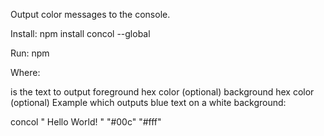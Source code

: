 Output color messages to the console.

Install: npm install concol --global

Run: npm <text> <fgHex> <bgHex>

Where:

<text> is the text to output
<fgHex> foreground hex color (optional)
<bgHex> background hex color (optional)
Example which outputs blue text on a white background:

concol " Hello World! " "#00c" "#fff"
